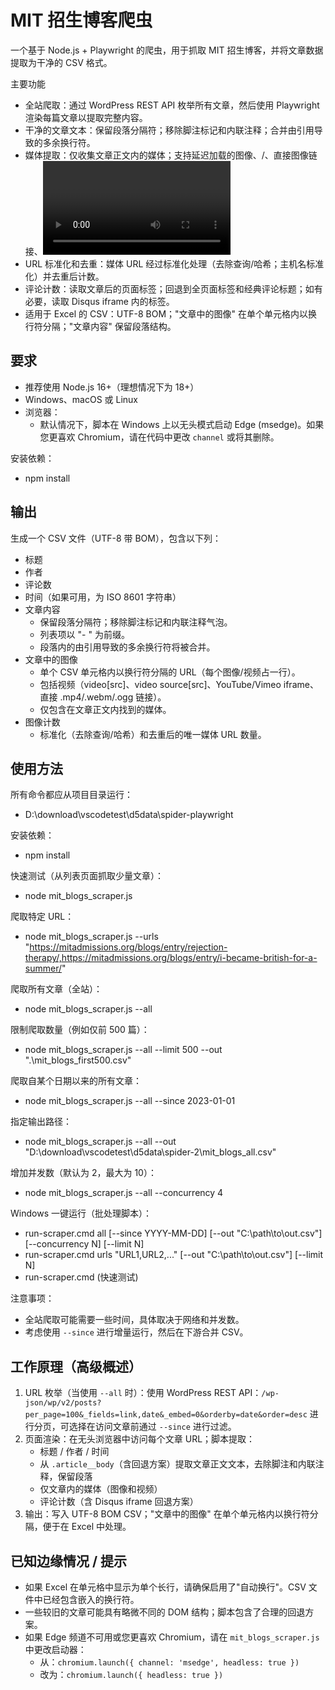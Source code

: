# MIT 招生博客爬虫

一个基于 Node.js + Playwright 的爬虫，用于抓取 MIT 招生博客，并将文章数据提取为干净的 CSV 格式。

主要功能
- 全站爬取：通过 WordPress REST API 枚举所有文章，然后使用 Playwright 渲染每篇文章以提取完整内容。
- 干净的文章文本：保留段落分隔符；移除脚注标记和内联注释；合并由引用导致的多余换行符。
- 媒体提取：仅收集文章正文内的媒体；支持延迟加载的图像、<picture>/<source>、直接图像链接、<video> 源、YouTube/Vimeo iframe 以及直接视频链接；视频计入图像计数。
- URL 标准化和去重：媒体 URL 经过标准化处理（去除查询/哈希；主机名标准化）并去重后计数。
- 评论计数：读取文章后的页面标签；回退到全页面标签和经典评论标题；如有必要，读取 Disqus iframe 内的标签。
- 适用于 Excel 的 CSV：UTF-8 BOM；"文章中的图像" 在单个单元格内以换行符分隔；"文章内容" 保留段落结构。


## 要求
- 推荐使用 Node.js 16+（理想情况下为 18+）
- Windows、macOS 或 Linux
- 浏览器：
  - 默认情况下，脚本在 Windows 上以无头模式启动 Edge (msedge)。如果您更喜欢 Chromium，请在代码中更改 `channel` 或将其删除。

安装依赖：
- npm install


## 输出
生成一个 CSV 文件（UTF-8 带 BOM），包含以下列：
- 标题
- 作者
- 评论数
- 时间（如果可用，为 ISO 8601 字符串）
- 文章内容
  - 保留段落分隔符；移除脚注标记和内联注释气泡。
  - 列表项以 "- " 为前缀。
  - 段落内的由引用导致的多余换行符将被合并。
- 文章中的图像
  - 单个 CSV 单元格内以换行符分隔的 URL（每个图像/视频占一行）。
  - 包括视频（video[src]、video source[src]、YouTube/Vimeo iframe、直接 .mp4/.webm/.ogg 链接）。
  - 仅包含在文章正文内找到的媒体。
- 图像计数
  - 标准化（去除查询/哈希）和去重后的唯一媒体 URL 数量。


## 使用方法
所有命令都应从项目目录运行：
- D:\\download\\vscodetest\\d5data\\spider-playwright

安装依赖：
- npm install

快速测试（从列表页面抓取少量文章）：
- node mit_blogs_scraper.js

爬取特定 URL：
- node mit_blogs_scraper.js --urls "https://mitadmissions.org/blogs/entry/rejection-therapy/,https://mitadmissions.org/blogs/entry/i-became-british-for-a-summer/"

爬取所有文章（全站）：
- node mit_blogs_scraper.js --all

限制爬取数量（例如仅前 500 篇）：
- node mit_blogs_scraper.js --all --limit 500 --out ".\mit_blogs_first500.csv"

爬取自某个日期以来的所有文章：
- node mit_blogs_scraper.js --all --since 2023-01-01

指定输出路径：
- node mit_blogs_scraper.js --all --out "D:\download\vscodetest\d5data\spider-2\mit_blogs_all.csv"

增加并发数（默认为 2，最大为 10）：
- node mit_blogs_scraper.js --all --concurrency 4

Windows 一键运行（批处理脚本）：
- run-scraper.cmd all [--since YYYY-MM-DD] [--out "C:\\path\\to\\out.csv"] [--concurrency N] [--limit N]
- run-scraper.cmd urls "URL1,URL2,..." [--out "C:\\path\\to\\out.csv"] [--limit N]
- run-scraper.cmd    (快速测试)

注意事项：
- 全站爬取可能需要一些时间，具体取决于网络和并发数。
- 考虑使用 `--since` 进行增量运行，然后在下游合并 CSV。


## 工作原理（高级概述）
1) URL 枚举（当使用 `--all` 时）：使用 WordPress REST API：`/wp-json/wp/v2/posts?per_page=100&_fields=link,date&_embed=0&orderby=date&order=desc` 进行分页，可选择在访问文章前通过 `--since` 进行过滤。
2) 页面渲染：在无头浏览器中访问每个文章 URL；脚本提取：
   - 标题 / 作者 / 时间
   - 从 `.article__body`（含回退方案）提取文章正文文本，去除脚注和内联注释，保留段落
   - 仅文章内的媒体（图像和视频）
   - 评论计数（含 Disqus iframe 回退方案）
3) 输出：写入 UTF-8 BOM CSV；"文章中的图像" 在单个单元格内以换行符分隔，便于在 Excel 中处理。


## 已知边缘情况 / 提示
- 如果 Excel 在单元格中显示为单个长行，请确保启用了"自动换行"。CSV 文件中已经包含嵌入的换行符。
- 一些较旧的文章可能具有略微不同的 DOM 结构；脚本包含了合理的回退方案。
- 如果 Edge 频道不可用或您更喜欢 Chromium，请在 `mit_blogs_scraper.js` 中更改启动器：
  - 从：`chromium.launch({ channel: 'msedge', headless: true })`
  - 改为：`chromium.launch({ headless: true })`


